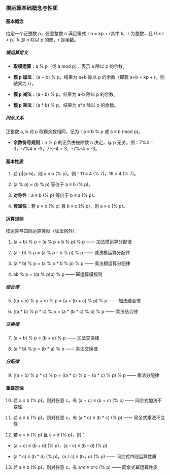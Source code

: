 ### 模运算基础概念与性质

#### 基本概念

给定一个正整数 p，任意整数 n 满足等式：n = kp + r其中 k、r 为整数，且 0 ≤ r < p，k 是 n 除以 p 的商，r 是余数。

##### 模运算定义

- **取模运算**：a % p（或 a mod p），表示 a 除以 p 的余数。

- **模 p 加法**：(a + b) % p，结果为 a+b 除以 p 的余数（即若 a+b = kp + r，则结果为 r）。

- **模 p 减法**：(a - b) % p，结果为 a-b 除以 p 的余数。

- **模 p 乘法**：(a * b) % p，结果为 a*b 除以 p 的余数。

##### 同余关系

正整数 a, b 对 p 取模余数相同，记为：a ≡ b % p 或 a ≡ b (mod p)。

- **余数符号规则**：n % p 的正负由被除数 n 决定，与 p 无关。例：7%4 = 3，-7%4 = -3，7%-4 = 3，-7%-4 = -3。

#### 基本性质

1. 若 p|(a-b)，则 a ≡ b (% p)。例：11 ≡ 4 (% 7)，18 ≡ 4 (% 7)。

2. (a % p) = (b % p) 等价于 a ≡ b (% p)。

3. **对称性**：a ≡ b (% p) 等价于 b ≡ a (% p)。

4. **传递性**：若 a ≡ b (% p) 且 b ≡ c (% p)，则 a ≡ c (% p)。

#### 运算规则

模运算与四则运算类似（除法例外）：

1. (a + b) % p = (a % p + b % p) % p —— 加法模运算分配律

2. (a - b) % p = (a % p - b % p) % p —— 减法模运算分配律

3. (a * b) % p = (a % p * b % p) % p —— 乘法模运算分配律

4. ab % p = ((a % p)b) % p —— 幂运算模规则

##### 结合律

5. ((a + b) % p + c) % p = (a + (b + c) % p) % p —— 加法结合律

6. ((a * b) % p * c) % p = (a * (b * c) % p) % p —— 乘法结合律

##### 交换律

7. (a + b) % p = (b + a) % p —— 加法交换律

8. (a * b) % p = (b * a) % p —— 乘法交换律

##### 分配律

9. ((a + b) % p * c) % p = ((a * c) % p + (b * c) % p) % p —— 乘法分配律

#### 重要定理

10. 若 a ≡ b (% p)，则对任意 c，有 (a + c) ≡ (b + c) (% p) —— 同余式加法不变性

11. 若 a ≡ b (% p)，则对任意 c，有 (a * c) ≡ (b * c) (% p) —— 同余式乘法不变性

12. 若 a ≡ b (% p) 且 c ≡ d (% p)，则：

- (a + c) ≡ (b + d) (% p)，(a - c) ≡ (b - d) (% p)

- (a * c) ≡ (b * d) (% p)，(a / c) ≡ (b / d) (% p) —— 同余式四则运算性质

13. 若 a ≡ b (% p)，则对任意 c，有 a^c ≡ b^c (% p) —— 同余式幂运算性质
